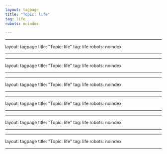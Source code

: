 ```yaml
---
layout: tagpage
title: "Topic: life"
tag: life
robots: noindex

---
```

---
layout: tagpage
title: "Topic: life"
tag: life
robots: noindex

---
---
layout: tagpage
title: "Topic: life"
tag: life
robots: noindex

---
---
layout: tagpage
title: "Topic: life"
tag: life
robots: noindex

---
---
layout: tagpage
title: "Topic: life"
tag: life
robots: noindex

---
---
layout: tagpage
title: "Topic: life"
tag: life
robots: noindex

---
---
layout: tagpage
title: "Topic: life"
tag: life
robots: noindex

---
